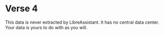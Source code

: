 # Verse 4

This data is never extracted by LibreAssistant. It has no central data center. Your data is yours to do with as you will.

